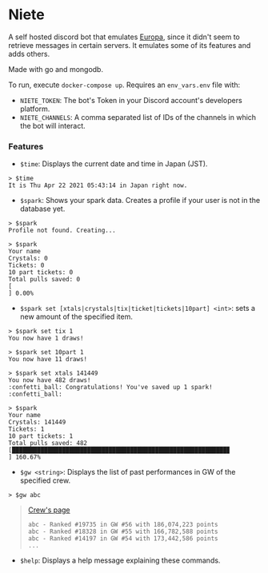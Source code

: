 # Niete

A self hosted discord bot that emulates [Europa](https://cryotalis.github.io/Europa/), since it didn't seem to retrieve messages in certain servers.
It emulates some of its features and adds others.

Made with go and mongodb.

To run, execute `docker-compose up`. Requires an `env_vars.env` file with:
- `NIETE_TOKEN`: The bot's Token in your Discord account's developers platform.
- `NIETE_CHANNELS`: A comma separated list of IDs of the channels in which the bot will interact.

### Features

- `$time`: Displays the current date and time in Japan (JST).
```
> $time
It is Thu Apr 22 2021 05:43:14 in Japan right now.
```

- `$spark`: Shows your spark data. Creates a profile if your user is not in the database yet.
```
> $spark
Profile not found. Creating...

> $spark
Your name
Crystals: 0
Tickets: 0
10 part tickets: 0
Total pulls saved: 0
[                                                                                                    ] 0.00%
```

- `$spark set [xtals|crystals|tix|ticket|tickets|10part] <int>`: sets a new amount of the specified item.
```
> $spark set tix 1
You now have 1 draws!

> $spark set 10part 1
You now have 11 draws!

> $spark set xtals 141449
You now have 482 draws!
:confetti_ball: Congratulations! You've saved up 1 spark! :confetti_ball:

> $spark
Your name
Crystals: 141449
Tickets: 1
10 part tickets: 1
Total pulls saved: 482
[████████████████████████████████████████████████████████████▊                                       ] 160.67%
```

- `$gw <string>`: Displays the list of past performances in GW of the specified crew.

```
> $gw abc
```
> [Crew's page](http://game.granbluefantasy.jp/#guild/detail/785530)
> ```
> abc - Ranked #19735 in GW #56 with 186,074,223 points
> abc - Ranked #18328 in GW #55 with 166,782,588 points
> abc - Ranked #14197 in GW #54 with 173,442,586 points
> ...
> ```

- `$help`: Displays a help message explaining these commands.